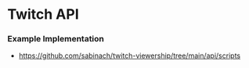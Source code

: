 # Twitch API

### Example Implementation
- https://github.com/sabinach/twitch-viewership/tree/main/api/scripts